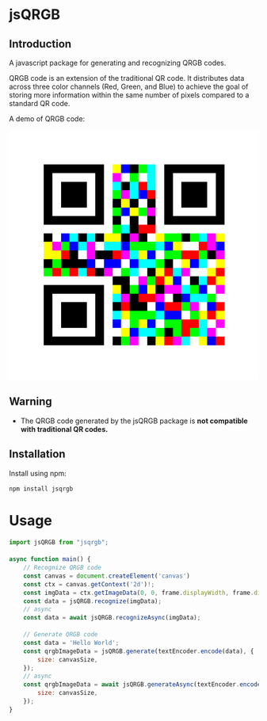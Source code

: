 # jsQRGB

## Introduction

A javascript package for generating and recognizing QRGB codes. 

QRGB code is an extension of the traditional QR code. It distributes data across three color channels (Red, Green, and Blue) to achieve the goal of storing more information within the same number of pixels compared to a standard QR code.

A demo of QRGB code:

![demo](doc/qrgb.png)

## Warning

- The QRGB code generated by the jsQRGB package is **not compatible with traditional QR codes.** 

## Installation

Install using npm:

```bash
npm install jsqrgb
```

# Usage

```javascript
import jsQRGB from "jsqrgb";

async function main() {
    // Recognize QRGB code
    const canvas = document.createElement('canvas')
    const ctx = canvas.getContext('2d')!;
    const imgData = ctx.getImageData(0, 0, frame.displayWidth, frame.displayHeight)
    const data = jsQRGB.recognize(imgData);
    // async
    const data = await jsQRGB.recognizeAsync(imgData);

    // Generate QRGB code
    const data = 'Hello World';
    const qrgbImageData = jsQRGB.generate(textEncoder.encode(data), {
        size: canvasSize,
    });
    // async
    const qrgbImageData = await jsQRGB.generateAsync(textEncoder.encode(data), {
        size: canvasSize,
    });
}

```